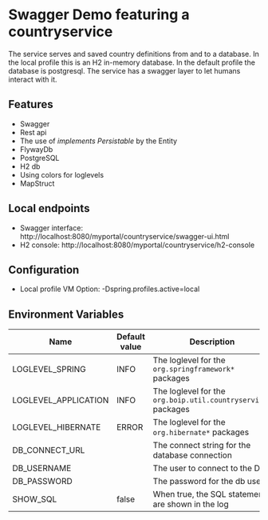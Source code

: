 # Swagger Demo featuring a countryservice
The service serves and saved country definitions from and to a database.
In the local profile this is an H2 in-memory database.
In the default profile the database is postgresql.
The service has a swagger layer to let humans interact with it.

## Features
- Swagger
- Rest api
- The use of *implements Persistable* by the Entity
- FlywayDb
- PostgreSQL
- H2 db
- Using colors for loglevels
- MapStruct

## Local endpoints
 - Swagger interface: http://localhost:8080/myportal/countryservice/swagger-ui.html
 - H2 console: http://localhost:8080/myportal/countryservice/h2-console


## Configuration
 - Local profile VM Option: -Dspring.profiles.active=local


## Environment Variables

| Name                 | Default value | Description |
|----------------------|---------------| ---- |
| LOGLEVEL_SPRING      | INFO          | The loglevel for the `org.springframework*` packages
| LOGLEVEL_APPLICATION | INFO          | The loglevel for the `org.boip.util.countryservice*` packages
| LOGLEVEL_HIBERNATE   | ERROR         | The loglevel for the `org.hibernate*` packages
| DB_CONNECT_URL       |               | The connect string for the database connection
| DB_USERNAME          |               | The user to connect to the DB
| DB_PASSWORD          |               | The password for the db user.
| SHOW_SQL             | false         | When true,  the SQL statements are  shown in the log




